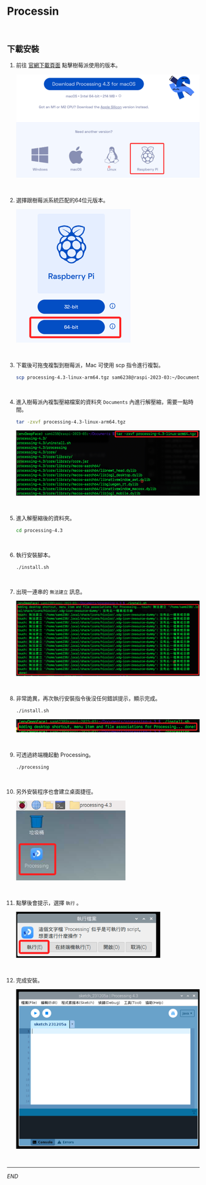 # Processin

<br>

## 下載安裝

1. 前往 [官網下載頁面](https://processing.org/download) 點擊樹莓派使用的版本。

    ![](images/img_01.png)

<br>

2. 選擇跟樹莓派系統匹配的64位元版本。

    ![](images/img_02.png)

<br>

3. 下載後可拖曳複製到樹莓派，Mac 可使用 scp 指令進行複製。

    ```bash
    scp processing-4.3-linux-arm64.tgz sam6238@raspi-2023-03:~/Documents
    ```

<br>

4. 進入樹莓派內複製壓縮檔案的資料夾 `Documents` 內進行解壓縮，需要一點時間。

    ```bash
    tar -zxvf processing-4.3-linux-arm64.tgz
    ```

    ![](images/img_03.png)

<br>

5. 進入解壓縮後的資料夾。

    ```bash
    cd processing-4.3
    ```

<br>

6. 執行安裝腳本。

    ```bash
    ./install.sh
    ```

<br>

7. 出現一連串的 `無法建立` 訊息。

    ![](images/img_04.png)

<br>

8. 非常詭異，再次執行安裝指令後沒任何錯誤提示，顯示完成。

    ```bash
    ./install.sh
    ```

    ![](images/img_05.png)

<br>

9. 可透過終端機起動 Processing。

    ```bash
    ./processing
    ```

<br>

10. 另外安裝程序也會建立桌面捷徑。

    ![](images/img_06.png)

<br>

11. 點擊後會提示，選擇 `執行` 。

    ![](images/img_07.png)

<br>

12. 完成安裝。

    ![](images/img_08.png)


<br>

---

_END_